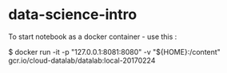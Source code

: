 # data-science-intro

To start notebook as a docker container - use this :

$ docker run -it -p "127.0.0.1:8081:8080" -v "${HOME}:/content" gcr.io/cloud-datalab/datalab:local-20170224

